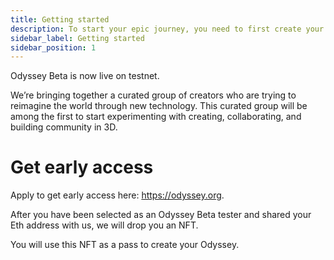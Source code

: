 ```yaml
---
title: Getting started
description: To start your epic journey, you need to first create your Odyssey, here is how.
sidebar_label: Getting started
sidebar_position: 1
---
```

Odyssey Beta is now live on testnet.

We’re bringing together a curated group of creators who are trying to reimagine the world through new technology. This curated group will be among the first to start experimenting with creating, collaborating, and building community in 3D.

# Get early access

Apply to get early access here: https://odyssey.org.

After you have been selected as an Odyssey Beta tester and shared your Eth address with us, we will drop you an NFT.

You will use this NFT as a pass to create your Odyssey.
